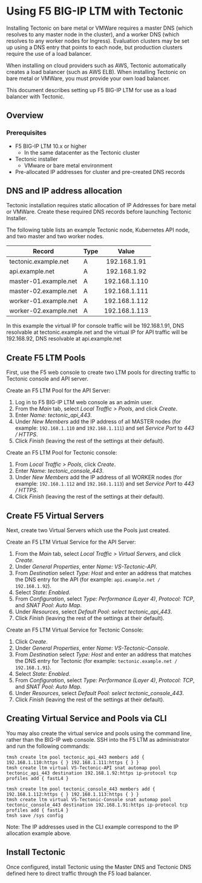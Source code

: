 # Using F5 BIG-IP LTM with Tectonic

Installing Tectonic on bare metal or VMWare requires a master DNS (which resolves to any master node in the cluster), and a worker DNS (which resolves to any worker nodes for Ingress). Evaluation clusters may be set up using a DNS entry that points to each node, but production clusters require the use of a load balancer.

When installing on cloud providers such as AWS, Tectonic automatically creates a load balancer (such as AWS ELB). When installing Tectonic on bare metal or VMWare, you must provide your own load balancer.

This document describes setting up F5 BIG-IP LTM for use as a load balancer with Tectonic.

## Overview

### Prerequisites

* F5 BIG-IP LTM 10.x or higher
    * In the same datacenter as the Tectonic cluster
* Tectonic installer
    * VMware or bare metal environment
* Pre-allocated IP addresses for cluster and pre-created DNS records

## DNS and IP address allocation

Tectonic installation requires static allocation of IP Addresses for bare metal or VMWare. Create these required DNS records before launching Tectonic Installer.

The following table lists an example Tectonic node, Kubernetes API node, and two master and two worker nodes.

| Record | Type | Value |
|------|-------------|:-----:|
|tectonic.example.net | A | 192.168.1.91 |
|api.example.net | A | 192.168.1.92 |
|master-01.example.net | A | 192.168.1.110 |
|master-02.example.net | A | 192.168.1.111 |
|worker-01.example.net | A | 192.168.1.112 |
|worker-02.example.net | A | 192.168.1.113 |

In this example the virtual IP for console traffic will be 192.168.1.91, DNS resolvable at tectonic.example.net and the virtual IP for API traffic will be 192.168.92, DNS resolvable at api.example.net

## Create F5 LTM Pools

First, use the F5 web console to create two LTM pools for directing traffic to Tectonic console and API server.

Create an F5 LTM Pool for the API Server:
1. Log in to F5 BIG-IP LTM web console as an admin user.
1. From the *Main* tab, select *Local Traffic > Pools*, and click *Create*.
1. Enter *Name: tectonic_api_443*.
1. Under *New Members* add the IP address of all MASTER nodes (for example: `192.168.1.110` and `192.168.1.111`) and set *Service Port* to *443 / HTTPS*.
1. Click *Finish* (leaving the rest of the settings at their default).

Create an F5 LTM Pool for Tectonic console:
1. From *Local Traffic > Pools*, click *Create*.
1. Enter *Name: tectonic_console_443*.
1. Under *New Members* add the IP address of all WORKER nodes (for example: `192.168.1.112` and `192.168.1.113`) and set *Service Port* to *443 / HTTPS*.
1. Click *Finish* (leaving the rest of the settings at their default).

## Create F5 Virtual Servers

Next, create two Virtual Servers which use the Pools just created.

Create an F5 LTM Virtual Service for the API Server:
1. From the *Main* tab, select *Local Traffic > Virtual Servers*, and click *Create*.
1. Under *General Properties*, enter *Name: VS-Tectonic-API*.
1. From *Destination* select *Type: Host* and enter an address that matches the DNS entry for the API (for example: `api.example.net / 192.168.1.92`).
1. Select *State: Enabled*.
1. From *Configuration*, select *Type: Performance (Layer 4)*, *Protocol: TCP*, and *SNAT Pool: Auto Map*.
1. Under *Resources*, select *Default Pool: select tectonic_api_443*.
1. Click *Finish* (leaving the rest of the settings at their default).

Create an F5 LTM Virtual Service for Tectonic Console:
1. Click *Create*.
1. Under *General Properties*, enter *Name: VS-Tectonic-Console*.
1. From *Destination* select *Type: Host* and enter an address that matches the DNS entry for Tectonic (for example: `tectonic.example.net / 192.168.1.91`).
1. Select *State: Enabled*.
1. From *Configuration*, select *Type: Performance (Layer 4)*,  *Protocol: TCP*, and *SNAT Pool: Auto Map*.
1. Under *Resources*, select *Default Pool: select tectonic_console_443*.
1. Click *Finish* (leaving the rest of the settings at their default).

## Creating Virtual Service and Pools via CLI

You may also create the virtual service and pools using the command line, rather than the BIG-IP web console. SSH into the F5 LTM as administrator and run the following commands:

```
tmsh create ltm pool tectonic_api_443 members add { 192.168.1.110:https { } 192.168.1.111:https { } }
tmsh create ltm virtual VS-Tectonic-API snat automap pool tectonic_api_443 destination 192.168.1.92:https ip-protocol tcp profiles add { fastL4 }

tmsh create ltm pool tectonic_console_443 members add { 192.168.1.112:https { } 192.168.1.113:https { } }
tmsh create ltm virtual VS-Tectonic-Console snat automap pool tectonic_console_443 destination 192.168.1.91:https ip-protocol tcp profiles add { fastL4 }
tmsh save /sys config
```

Note: The IP addresses used in the CLI example correspond to the IP allocation example above.

## Install Tectonic

Once configured, install Tectonic using the Master DNS and Tectonic DNS defined here to direct traffic through the F5 load balancer.
